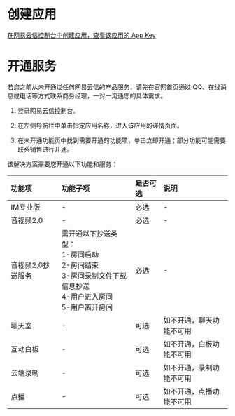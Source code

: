 # 创建应用
[在网易云信控制台中创建应用，查看该应用的 App Key](https://doc.yunxin.163.com/docs/jcyOTA0ODM/DkyMDM2Mzk?platformId=50002#1%20%E5%88%9B%E5%BB%BA%E5%BA%94%E7%94%A8)

# 开通服务
若您之前从未开通过任何网易云信的产品服务，请先在官网首页通过 QQ、在线消息或电话等方式联系商务经理，一对一沟通您的具体需求。

 1. 登录网易云信控制台。

 2. 在左侧导航栏中单击指定应用名称，进入该应用的详情页面。

 3. 在未开通功能页中找到需要开通的功能项，单击立即开通；部分功能可能需要联系销售进行开通。

该解决方案需要您开通以下功能和服务：

| 功能项 | 功能子项 | 是否可选 | 说明 |
| :------ | :------ | :------ | :------ |
| IM专业版  | - |  必选  | - |
| 音视频2.0  | - |  必选  | - |
| 音视频2.0抄送服务  | 需开通以下抄送类型：<br> 1-房间启动 <br> 2-房间结束 <br> 3-房间录制文件下载信息抄送 <br> 4-用户进入房间 <br> 5-用户离开房间 |  必选  | - |
| 聊天室  | - |  可选  | 如不开通，聊天功能不可用 |
| 互动白板  | - |  可选  | 如不开通，白板功能不可用 |
| 云端录制  | - |  可选  | 如不开通，录制功能不可用 |
| 点播  | - |  可选  | 如不开通，点播功能不可用 |



